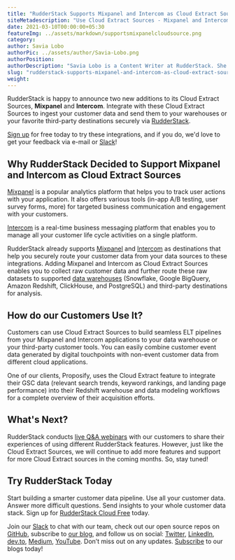 ```yaml
---
title: "RudderStack Supports Mixpanel and Intercom as Cloud Extract Sources"
siteMetadescription: "Use Cloud Extract Sources - Mixpanel and Intercom- to build seamless ELT pipelines using your data warehouse or your third-party customer tools."
date: 2021-03-10T00:00:00+05:30
featureImg: ../assets/markdown/supportsmixpanelcloudsource.png
category:
author: Savia Lobo
authorPic: ../assets/author/Savia-Lobo.png
authorPosition:
authorDescription: "Savia Lobo is a Content Writer at RudderStack. She is a techie at heart and loves to stay up to date with tech happenings across the globe. If she is not writing or reading, you will find her singing and composing songs."
slug: "rudderstack-supports-mixpanel-and-intercom-as-cloud-extract-sources"
weight: 
---
```


RudderStack is happy to announce two new additions to its Cloud Extract Sources, **Mixpanel** and **Intercom**. Integrate with these Cloud Extract Sources to ingest your customer data and send them to your warehouses or your favorite third-party destinations securely via [RudderStack](http://www.rudderstack.com/).

[Sign up](https://app.rudderstack.com/signup) for free today to try these integrations, and if you do, we'd love to get your feedback via e-mail or [Slack](https://resources.rudderstack.com/join-rudderstack-slack)! 


## Why RudderStack Decided to Support Mixpanel and Intercom as Cloud Extract Sources

[Mixpanel](https://rudderstack.com/integration/mixpanel-source/) is a popular analytics platform that helps you to track user actions with your application. It also offers various tools (in-app A/B testing, user survey forms, more) for targeted business communication and engagement with your customers. 

[Intercom](https://rudderstack.com/integration/intercom-source/) is a real-time business messaging platform that enables you to manage all your customer life cycle activities on a single platform.

RudderStack already supports [Mixpanel](https://rudderstack.com/integration/mixpanel/) and [Intercom](https://rudderstack.com/integration/intercom/) as destinations that help you securely route your customer data from your data sources to these integrations. Adding Mixpanel and Intercom as Cloud Extract Sources enables you to collect raw customer data and further route these raw datasets to supported [data warehouses](https://docs.rudderstack.com/data-warehouse-integrations) (Snowflake, Google BigQuery, Amazon Redshift, ClickHouse, and PostgreSQL) and third-party destinations for analysis. 


## How do our Customers Use It?

Customers can use Cloud Extract Sources to build seamless ELT pipelines from your Mixpanel and Intercom applications to your data warehouse or your third-party customer tools. You can easily combine customer event data generated by digital touchpoints with non-event customer data from different cloud applications.

One of our clients, Proposify, uses the Cloud Extract feature to integrate their GSC data (relevant search trends, keyword rankings, and landing page performance) into their Redshift warehouse and data modeling workflows for a complete overview of their acquisition efforts. 


## What's Next?

RudderStack conducts [live Q&A webinars](https://resources.rudderstack.com/rudderstack-webinar-registration) with our customers to share their experiences of using different RudderStack features. However, just like the Cloud Extract Sources, we will continue to add more features and support for more Cloud Extract sources in the coming months. So, stay tuned!

## Try RudderStack Today

Start building a smarter customer data pipeline. Use all your customer data. Answer more difficult questions. Send insights to your whole customer data stack. Sign up for [RudderStack Cloud Free](https://app.rudderlabs.com/signup?type=freetrial) today.

Join our [Slack](https://resources.rudderstack.com/join-rudderstack-slack) to chat with our team, check out our open source repos on [GitHub](https://github.com/rudderlabs), subscribe to [our blog](https://rudderstack.com/blog/), and follow us on social: [Twitter](https://twitter.com/RudderStack), [LinkedIn](https://www.linkedin.com/company/rudderlabs/), [dev.to](https://dev.to/rudderstack), [Medium](https://rudderstack.medium.com/), [YouTube](https://www.youtube.com/channel/UCgV-B77bV_-LOmKYHw8jvBw). Don’t miss out on any updates. [Subscribe](https://rudderstack.com/blog/) to our blogs today!